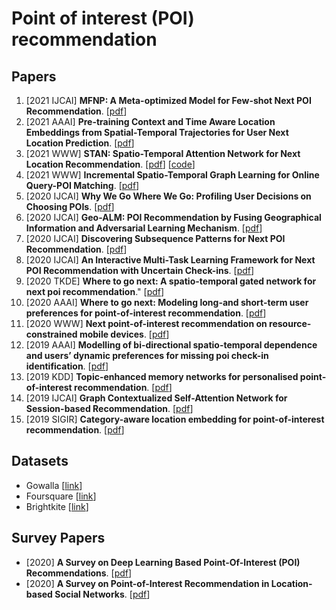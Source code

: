 # Point of interest (POI) recommendation
## Papers 
1. [2021 IJCAI] **MFNP: A Meta-optimized Model for Few-shot Next POI Recommendation**. [[pdf](https://www.ijcai.org/proceedings/2021/0415.pdf)] 
2. [2021 AAAI] **Pre-training Context and Time Aware Location Embeddings from Spatial-Temporal Trajectories for User Next Location Prediction**. [[pdf](https://www.aaai.org/AAAI21Papers/AAAI-1611.LinY.pdf)]
3. [2021 WWW] **STAN: Spatio-Temporal Attention Network for Next Location Recommendation**. [[pdf](https://dl.acm.org/doi/pdf/10.1145/3442381.3449998)] [[code](https://github.com/yingtaoluo/Spatial-Temporal-Attention-Network-for-POI-Recommendation)] 
4. [2021 WWW] **Incremental Spatio-Temporal Graph Learning for Online Query-POI Matching**. [[pdf](https://dl.acm.org/doi/pdf/10.1145/3442381.3449810)]
5. [2020 IJCAI] **Why We Go Where We Go: Profiling User Decisions on Choosing POIs**. [[pdf](https://www.ijcai.org/proceedings/2020/0478.pdf)]
6. [2020 IJCAI] **Geo-ALM: POI Recommendation by Fusing Geographical Information and Adversarial Learning Mechanism**. [[pdf](https://www.ijcai.org/proceedings/2019/0250.pdf)]
7. [2020 IJCAI] **Discovering Subsequence Patterns for Next POI Recommendation**. [[pdf](https://www.ijcai.org/Proceedings/2020/0445.pdf)]
8. [2020 IJCAI] **An Interactive Multi-Task Learning Framework for Next POI Recommendation with Uncertain Check-ins**. [[pdf](https://www.ijcai.org/proceedings/2020/0491.pdf)]
9. [2020 TKDE] **Where to go next: A spatio-temporal gated network for next poi recommendation**." [[pdf](https://ieeexplore.ieee.org/stamp/stamp.jsp?tp=&arnumber=9133505)]
10. [2020 AAAI] **Where to go next: Modeling long-and short-term user preferences for point-of-interest recommendation**. [[pdf](https://ojs.aaai.org/index.php/AAAI/article/download/5353/5209)]
11. [2020 WWW] **Next point-of-interest recommendation on resource-constrained mobile devices**. [[pdf](https://dl.acm.org/doi/pdf/10.1145/3366423.3380170)]
12. [2019 AAAI] **Modelling of bi-directional spatio-temporal dependence and users’ dynamic preferences for missing poi check-in identification**. [[pdf](https://ojs.aaai.org/index.php/AAAI/article/view/4486)]
13. [2019 KDD] **Topic-enhanced memory networks for personalised point-of-interest recommendation**. [[pdf](https://dl.acm.org/doi/pdf/10.1145/3292500.3330781)]
14. [2019 IJCAI] **Graph Contextualized Self-Attention Network for Session-based Recommendation**. [[pdf](https://www.ijcai.org/proceedings/2019/0547.pdf)]
15. [2019 SIGIR] **Category-aware location embedding for point-of-interest recommendation**. [[pdf](https://dl.acm.org/doi/pdf/10.1145/3341981.3344240)]

## Datasets
- Gowalla [[link](http://snap.stanford.edu/data/loc-gowalla.html)] 
- Foursquare [[link](https://sites.google.com/site/yangdingqi/home/foursquare-dataset)]
- Brightkite [[link](http://snap.stanford.edu/data/loc-brightkite.html)] 

## Survey Papers

- [2020] **A Survey on Deep Learning Based Point-Of-Interest (POI) Recommendations**. [[pdf](https://arxiv.org/abs/2011.10187)] 
- [2020] **A Survey on Point-of-Interest Recommendation in Location-based Social Networks**. [[pdf](https://dl.acm.org/doi/pdf/10.1145/3428658.3430970)]
